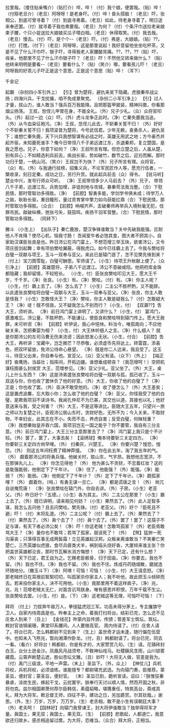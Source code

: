 <!-- { "loadSidebar": true } -->
拉里哉。（搂住贴亲嘴介）（贴打介）啐，啐！（付）我个娘，便罢哉。（贴）啐！（付搿老旦介）（老旦）阿呀呀！是老身吓。（付）啐！昏头搭脑！（老旦）吓，张相公，到底可曾寻着？（付）到底寻弗着。（老旦）如此，待老身寻着了，明日送来奉还罢。（付）就寻着子我也弗要哉。（老旦）为何？（付）个条汗巾送拉老亲娘束子腰，个只小锭送拉大娘娘买瓜子嗒白相。（老旦）休得取笑。（付）我去哉。（老旦）慢去。（付）吓，是个个--（老旦）吓。（付）弗是，大娘娘。（贴）??。（付）打搅。（付下）（老旦）阿呀呀，这是那里说起！我好意留他坐坐吃杯茶，又是不见了什么汗巾吓，银子吓，寻得我老人家腰酸背痛。??，??，??（贴）吓，母亲，他那里不见了什么汗巾银子吓？（老旦）吓！不然他又转来做什么？（贴）他转来明明是要看--（老旦）要看什么？（贴）（笑介）哪，要看孩儿吓！（老旦）阿呀我的好乖儿子吓正是这个意思，正是这个意思（贴）啐！（浑下）
 
千金记
 
起霸
（杂扮四小军引外上）
【引】曾为楚将，避仇来吴下隐藏。虎狼秦卒战尘扬；四海兴兵，干戈扰攘，咱不免成羣聚党。
（杂扮二小军引净上）
【引】过人才量，拔山力，谁人敢当？强兵百万我能降。且把那盔甲披装，精神抖擞，你看那烟尘扬荡。
王叔，恕侄儿甲胃在身，不能全礼。（外）兄子少礼。（众）众将官叩头。（外）起过一边（众）吓。（外）虎斗龙争正此时。（净）亡秦失鹿我当追。（外）从今血染征袍污。（净）王叔，恁侄儿此去，不斩秦关誓不归！（外）好好个不斩秦关誓不归！我项梁昔为楚将，今号武信君。少年无赖，奋勇杀人，避仇吴下；谁想亡秦失鹿，天下兴兵我想智谋有必战之时，英雄无用武之地；方今豪杰并起齐驱，未知鹿死谁手？俺今日带领八千子弟远渡江东，杀退秦邦，复立楚国，是我之愿也。兄子，你意下如何？（净）王叔所言有理。但恐立楚之后，人虽从楚，别有异心；不如精选利兵前去，疾战长驱，势如破竹，数节之后，迎刃而解。那时功归于楚，一统山河。（笑介）王叔岂不为快？（外）兄子所言有理。众将官。（众）有。（外）与我通行挂榜，招集义兵，不论军民匠作人等，愿充行伍者，一槩收录，刻日定秦。成功之日，另行升赏。就此起兵前去（众）得令。
【驻马听】楚业中兴，发号行师众可听。
（净）王叔带领多少人马前去？（外）兄子，
带领八千子弟，远渡江东。兵势加增，非徒剠地与攻城，暴秦苛法我当整。（合）下慰民情，那时管取功多得胜。（净）
【前腔】智勇多能，学剑学书俱未成；待学万人之敌，耿耿长驱，重目瞳形，量过贲育掌中擎力如乌获能扛鼎（合）下慰民情，那时管取功多得胜。（众合）
【前腔】吶喊齐声，击破秦师再举兵入境秋毫无犯，伐罪吊民。敌破纵横，弛张弓矢，鼓笳鸣，疾扬干羽军营整。（合）下慰民情，那时管取功多得胜。
（同转下）
 
撇斗
（小生上）
【出队子】秦亡鹿放，楚汉争锋谁敢当？关中先破我能强。叵耐他人不肯降？使尽心机，恼我寸肠！
吾闻爱牛者必饱其食，图大者不顾其小，自家助汉谋臣张良是也。昨日沛公在鸿门宴上，不想范增三举玉玦，欲害沛公，又令项庄拔剑起舞；幸有项伯樊哙翼蔽，得脱虎口。如今已往霸上去了。今我与樊哙将白璧一双献与项王，玉斗一双奉与亚父。来此已是辕门首了，怎不见樊先锋到来？（付上）宝刀图雪耻，白璧可酬恩。军师请了。（小生）待项王升帐献上便了。（众引净上）
【前腔】英雄楚将，子弟八千远渡江。沛公不意破咸阳。他把府库金珠都隐藏；我却留情，不较短长。
（小生，付）臣张良樊哙叩见大王，愿大王千岁，千千岁。（净）张良。（小生）有。（净）樊哙。（付）有。（净）你主人呢？（小生，付）霸上去了。（净）怎么去了？（小生）二主公不胜杯酌，又不能辞。以此遣张良樊哙将白璧一双献与大王，玉斗一双奉与亚父。（净）张良，你主人敢是怪我？（小生）怎敢怪大王？（净）樊哙，你主人敢是疑我么？（付）怎敢疑大王？（净）唗！旣不怪我，又不疑我怎么不别而行？（小生，付）
【双鸂??】吿大王，须听讲。
（净）前日鸿门宴上讲明了，又讲什么？（小生，付）
宴鸿门，感激难忘。沛公量，不胜杯酌，不能谦让，使臣良和樊哙特到辕门传上。愿大王赦罪，未可听诳（净）
【前腔】听伊说，我心中悒怏。料当今，唯孤南向；不应他破关来，怎把秦婴为相？
（小生，付）大王休听细人之言。（净）什么细人？
就是你那沛公的左司马曹无伤来流谤；因此怒发心无状。（小生，付合）
【前腔】吿大王，再听讲：宝藏中，岂乏微芒？尽恭敬，必须虚币先将达上。转雷霆，添喜色，把双环留放，免沛公待命心悬望。
（净）旣是你二人远来，我且受了。这玉斗，待亚父出来，你自奉与他。宣亚父。（众）亚父有请。（众下）（外上）
【端正好】奋鹰扬，当益壮；指挥间，开拓边疆。谁想垂成顿丧？〔我范增呵！〕空把机谋枉图甚么封侯赏
大王，范增参见。（净）亚父少礼。亚父坐了。（外）大王，桌儿上什么东西？（净）这是沛弟遣张良樊哙将白璧一双献与孤，孤已收了。玉斗一双送与你，你也收了罢休负了他的好意。（外）大王，你收了他的白璧了？（净）正是；你也收了罢。（外）臣决不敢受他的。（净）收了便怎么？（外）大王差矣；这是置虎追麋，忘大取小你；怎么收了他的白璧？（净）亚父，你怪我受了他的白璧，是欺我项羽不读诗书。我闻孔仲尼不为已甚，其交也以道，其接也以礼；他好意送来与我，受之何害？（外）大王，不是这等讲比。臣随大王五年，只望兴一旅之师以为复楚之计。臣观沛公居山东时，贪财好色，无所不为；今入关来，不取财物，不幸妇女，此其志在不小。失而不击，养虎自害；反受白璧，何昧轻重？（净）我想秦始皇并吞六国，我项羽岂无一国之能乎？你不要管，我自有三分主意。（外）前日鸿门宴上，大王三分主意那里去了？（净）鸿门宴上我只是个不计较。（外）罢了，罢了，大事去矣！
【滚绣球】俺本待要斩三关定四方。
（净）你要斩三关定四方尙早哩。（外）
扫秦灰，兴楚王。
（净）你要兴楚？惶恐，惶恐。（外）
则这五年间枉费了精神莽撞。
（净）你在此五年，淘了我五年的气。（外）
觑着那沛公的将勇兵强。他破关时，胜山东，气宇昂。我想他志宽洪，不在那弹丸儿上。
（净）你怎见得他？（外）
他为甚么不贪财，不恋着红妆？这的是能强能弱，他倒定下了千年计。
（净）住了，他能强？（外）能强。（净）能弱？（外）能弱。（净）他倒定下了千年计？（外）定下了千年计。（净）觑孤家哩？（外）
觑着你，〔呣，〕有勇无谋一旦亡。
（净）都是谎唐之言！（外）
尙兀自说俺荒唐！
（净）张良樊哙在辕门外，你自去讲。（外）子房。（小生）老亚父。（外）昨日好个『五德。』（小生）各为其主。（外）二主公在那里？（小生）霸上去了。（外）旣已讲明，请来相见何妨？（小生）果然去了。（外）此人足智多谋，我怎么去问他？且去问樊哙。樊先锋。（付）老亚父。（外）好个『臣死且不避』吓！（付）末将乱道。（外）二主公呢？（付）霸上去了。（外）果然去了？（付）果然去了。（外）眞个去了？（付）眞个去了。（外）罢了！罢了！这孺子不足与谋，有天下者必沛公矣！（净）吓！你这老贼！怎敢骂孤家？（外）老臣焉敢骂大王？（净）量你也不敢骂；若骂了孤家，就该死了！（外）
【煞】猛拚一死沟渠丧；只落得百事无成两鬓霜！立见英雄起汉邦。众叛亲离谁敢当？不笑秦亡笑楚亡。三杰英雄似虎狼，食尽兵疲类犬羊，祸到临头烧好香，大厦倾来谁主张？你把盖世英雄都沦丧，那时节瓦解氷消方悔想！
（净）天下已定，还有什么想？（外）天下已定，君王自为之。乞赐老臣骸骨，归于田亩。（净）你要去，我也不留。（外）我也不住。（净）我也不留。（外）我也不住。炼成丹药随烟散，磨就连环随地分。（撇玉斗下）（净）阿唷！可恼！可恼！（小生，付）大王请息怒。（净）那老贼终日在耳根前絮絮叨叨，叫孤家杀你家主人；我不听他，故此把玉斗倾碎而去。若来投你家主人，决不可用他。（小生）我那里用不着这样疯子。（净）兆，兆，兆！范增老贼太无仁，对面含讥骂朕身。唯有感恩幷积恨，万年千载不生尘。张良樊哙去罢。（小生，付）是。（下）（净）这老贼这等无理，可恼吓可恼！（下）
 
拜将
（付上）力拔奔牛敌万人，拳搥猛虎冠三军。功高未得分茅土，专主旛旗守卫人。自家内侍周昌是也。昨奉主上之命，着我打扫将台。结彩已完，怎么还不见庄舍人到来？（丑上）
【金钱花】昨蒙内旨传颁，传颁；管差军士筑坛，筑坛。敕封官诰锦阑珊，黄堂印系腰间。人人要做高官。
周内侍请了。（付）庄舍人请了。将台已完，怎么韩都尉不见到来？（生上）盖世奇才运未逢，随行偏在伍营中。也知未入飞熊兆，暂向湘潭作卧龙。（付，丑）韩都尉请了。将台已完，同去一看。（看介）好将台！韩都尉，你是有才的，大家赞赏几句。（生）请。花辏砖封白玉，台分土迸金沙。凤凰风月战须夸，不敎神仙戏马。社稷鎭风含雨，山川锁雾藏霞。云霄声断楚云遮，胜似杏坛文雅。（丑）妙吓！大将无人做，官差是我为。（付）禹门三级浪，平地一声雷。（末上）圣旨下。（外，众上）
【神仗儿】兵机将权，兵机将权，必须谙练。谁能擅专？都尉堪充武选。为向辕门奏，臣推荐。蒙圣旨，便封官；蒙圣旨，便封官。
（末）圣旨已到，跪听宣读。诏曰：『朕惟狂秦暴虐，涂炭生民，蜂起干戈，云扰寰宇。朕奉行天讨以顺人情，然而开国之秋，非将勿克。兹尔相国卿萧何荐尔臣韩信，素蕴韬略，堪膺重任，特筑高台，斋戒具礼，拜为大将军。敕总督王师，四征不亭，建功之日，另加爵赏。尔其钦哉。』谢恩。（外，生）万岁，万岁，万万岁。（生）老丞相，敢不是小生有误朝廷大事？（外）老夫呵！
【园林好】向辕门我曾谏王，封大将伊谁敢当？独举得将军才量。眞国士，果无双；眞国士，果无双。（生）
【前腔】悲歌起，人都道亡，我意欲还归故乡。感丞相追留过奬。为大将，恐难当。（众合）拜大将，正相当。
